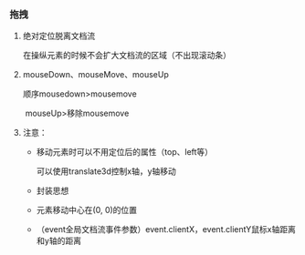 ### 拖拽

1. 绝对定位脱离文档流

   在操纵元素的时候不会扩大文档流的区域（不出现滚动条）

2. mouseDown、mouseMove、mouseUp

   顺序mousedown>mousemove

   ​		mouseUp>移除mousemove

3. 注意：

   - 移动元素时可以不用定位后的属性（top、left等）

     可以使用translate3d控制x轴，y轴移动

   - 封装思想
   - 元素移动中心在(0, 0)的位置
   - （event全局文档流事件参数）event.clientX，event.clientY鼠标x轴距离和y轴的距离